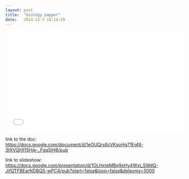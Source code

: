 ```yaml
---
layout: post
title:  "biology papper"
date:   2014-12-3 18:14:29
---
```


<iframe width="560" height="315" src="//www.youtube.com/embed/4Uu-r6bI5wc" frameborder="0" allowfullscreen></iframe>

link to the doc: <https://docs.google.com/document/d/1eOUQrs6cVKsoHg71Egf4-3tXVQh1l15Hje-_FgqSlH8/pub>

link to slideshow: <https://docs.google.com/presentation/d/1OLHxteMBq9xHy4WxI_SWdQ-JifQTFBEarNDBQS-wPC4/pub?start=false&loop=false&delayms=5000>